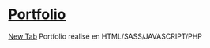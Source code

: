 # [Portfolio](https://magana-romain.fr/)

<a href="example.com" target="_blank">New Tab</a>
Portfolio réalisé en HTML/SASS/JAVASCRIPT/PHP
